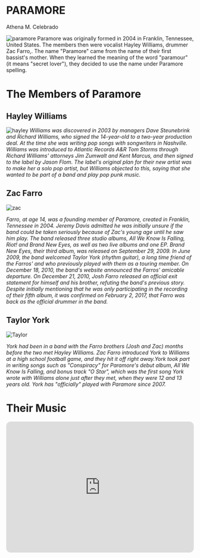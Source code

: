 # PARAMORE
Athena M. Celebrado 

![paramore](https://www.nme.com/wp-content/uploads/2023/02/ParamoreInterview-00s-emo.jpg)
Paramore was originally formed in 2004 in Franklin, Tennessee, United States. The members then were vocalist Hayley Williams, drummer Zac Farro,. The name "Paramore" came from the name of their first bassist's mother. When they learned the meaning of the word "paramour" (it means "secret lover"), they decided to use the name under Paramore spelling.

# The Members of Paramore


## Hayley Williams
![hayley](https://people.com/thmb/A9hQz5V8PnVoAxyLnyW74Zxi5LM=/1500x0/filters:no_upscale():max_bytes(150000):strip_icc():focal(999x252:1001x254)/haley-williams-paramore-111622-50a601ed66844eaf96711a83d4a35899.jpg)
*Williams was discovered in 2003 by managers Dave Steunebrink and Richard Williams, who signed the 14-year-old to a two-year production deal. At the time she was writing pop songs with songwriters in Nashville. Williams was introduced to Atlantic Records A&R Tom Storms through Richard Williams' attorneys Jim Zumwalt and Kent Marcus, and then signed to the label by Jason Flom. The label's original plan for their new artist was to make her a solo pop artist, but Williams objected to this, saying that she wanted to be part of a band and play pop punk music.*

## Zac Farro
![zac](https://altaz933.com/wp-content/uploads/2020/10/G_zacparamore_103020.jpg)

*Farro, at age 14, was a founding member of Paramore, created in Franklin, Tennessee in 2004. Jeremy Davis admitted he was initially unsure if the band could be taken seriously because of Zac's young age until he saw him play. The band released three studio albums, All We Know Is Falling, Riot! and Brand New Eyes, as well as two live albums and one EP. Brand New Eyes, their third album, was released on September 29, 2009. In June 2009, the band welcomed Taylor York (rhythm guitar), a long time friend of the Farros' and who previously played with them as a touring member. On December 18, 2010, the band's website announced the Farros' amicable departure. On December 21, 2010, Josh Farro released an official exit statement for himself and his brother, refuting the band's previous story. Despite initially mentioning that he was only participating in the recording of their fifth album, it was confirmed on February 2, 2017, that Farro was back as the official drummer in the band.*

## Taylor York
![Taylor](https://static.wikia.nocookie.net/paramore/images/9/90/K.jpg/revision/latest?cb=20200516035747)

*York had been in a band with the Farro brothers (Josh and Zac) months before the two met Hayley Williams. Zac Farro introduced York to Williams at a high school football game, and they hit it off right away.York took part in writing songs such as "Conspiracy" for Paramore's debut album, All We Know Is Falling, and bonus track "O Star", which was the first song York wrote with Williams alone just after they met, when they were 12 and 13 years old. York has "officially" played with Paramore since 2007.*

# Their Music
<iframe style="border-radius:12px" src="https://open.spotify.com/embed/artist/74XFHRwlV6OrjEM0A2NCMF?utm_source=generator" width="100%" height="352" frameBorder="0" allowfullscreen="" allow="autoplay; clipboard-write; encrypted-media; fullscreen; picture-in-picture" loading="lazy"></iframe>
